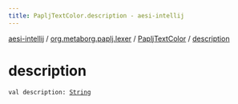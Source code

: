 ```yaml
---
title: PapljTextColor.description - aesi-intellij
---
```


[aesi-intellij](../../index.html) / [org.metaborg.paplj.lexer](../index.html) / [PapljTextColor](index.html) / [description](.)

# description

`val description: `[`String`](https://kotlinlang.org/api/latest/jvm/stdlib/kotlin/-string/index.html)